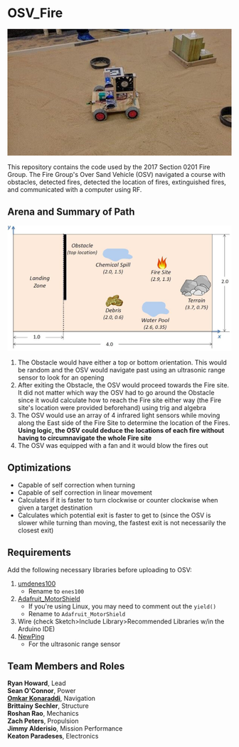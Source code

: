 # OSV_Fire

![Our OSV](./osv_run.jpg)

This repository contains the code used by the 2017 Section 0201 Fire Group.
The Fire Group's Over Sand Vehicle (OSV) navigated a course
with obstacles, detected fires, detected the location of fires, extinguished
fires, and communicated with a computer using RF.

## Arena and Summary of Path

![Map of Arena](./arena.jpg)

1.  The Obstacle would have either a top or bottom orientation. This would be random and the OSV would navigate past using an ultrasonic range sensor to look for an opening
2.  After exiting the Obstacle, the OSV would proceed towards the Fire site. It did not matter which way the OSV had to go around the Obstacle since it would calculate how to reach the Fire site either way (the Fire site's location were provided beforehand) using trig and algebra
3.  The OSV would use an array of 4 infrared light sensors while moving along the East side of the Fire Site to determine the location of the Fires. **Using logic, the OSV could deduce the locations of each fire without having to circumnavigate the whole Fire site**
4.  The OSV was equipped with a fan and it would blow the fires out

## Optimizations

- Capable of self correction when turning
- Capable of self correction in linear movement
- Calculates if it is faster to turn clockwise or counter clockwise when given a target destination
- Calculates which potential exit is faster to get to (since the OSV is slower while turning than moving, the fastest exit is not necessarily the closest exit)

## Requirements

Add the following necessary libraries before uploading to OSV:

1.  [umdenes100](https://github.com/umdenes100/arduinolibrary)
    - Rename to `enes100`
2.  [Adafruit_MotorShield](https://github.com/adafruit/Adafruit_Motor_Shield_V2_Library)
    - If you're using Linux, you may need to comment out the `yield()`
    - Rename to `Adafruit_MotorShield`
3.  Wire (check Sketch>Include Library>Recommended Libraries w/in
    the Arduino IDE)
4.  [NewPing](https://bitbucket.org/teckel12/arduino-new-ping/downloads/)
    - For the ultrasonic range sensor

## Team Members and Roles

**Ryan Howard**, Lead <br/>
**Sean O'Connor**, Power <br/>
**[Omkar Konaraddi](https://konaraddio.github.io)**, Navigation <br/>
**Brittainy Sechler**, Structure <br/>
**Roshan Rao**, Mechanics <br/>
**Zach Peters**, Propulsion <br/>
**Jimmy Alderisio**, Mission Performance <br/>
**Keaton Paradeses**, Electronics <br/>
